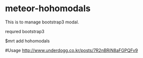 meteor-hohomodals
=================

This is to manage bootstrap3 modal.

requred bootstrap3

$mrt add hohomodals

#Usage
http://www.underdogg.co.kr/posts/7R2nBRiN8aFGPQFv9 

